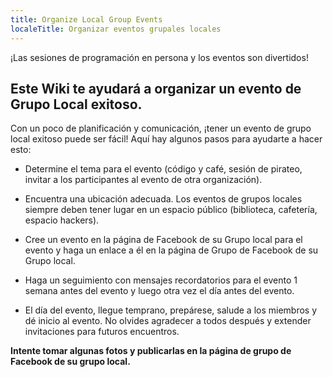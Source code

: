 ```yaml
---
title: Organize Local Group Events
localeTitle: Organizar eventos grupales locales
---
```

¡Las sesiones de programación en persona y los eventos son divertidos!

## Este Wiki te ayudará a organizar un evento de Grupo Local exitoso.

Con un poco de planificación y comunicación, ¡tener un evento de grupo local exitoso puede ser fácil! Aquí hay algunos pasos para ayudarte a hacer esto:

*   Determine el tema para el evento (código y café, sesión de pirateo, invitar a los participantes al evento de otra organización).
    
*   Encuentra una ubicación adecuada. Los eventos de grupos locales siempre deben tener lugar en un espacio público (biblioteca, cafetería, espacio hackers).
    
*   Cree un evento en la página de Facebook de su Grupo local para el evento y haga un enlace a él en la página de Grupo de Facebook de su Grupo local.
    
*   Haga un seguimiento con mensajes recordatorios para el evento 1 semana antes del evento y luego otra vez el día antes del evento.
    
*   El día del evento, llegue temprano, prepárese, salude a los miembros y dé inicio al evento. No olvides agradecer a todos después y extender invitaciones para futuros encuentros.
    

**Intente tomar algunas fotos y publicarlas en la página de grupo de Facebook de su grupo local.**